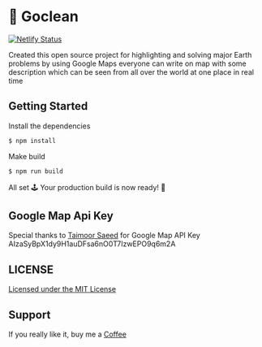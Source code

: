 # :rocket: Goclean

[![Netlify Status](https://api.netlify.com/api/v1/badges/98285c9d-fab8-44e5-b695-ea88ece4f959/deploy-status)](https://app.netlify.com/sites/goclean/deploys)

Created this open source project for highlighting and solving major Earth problems by using Google Maps everyone can write on map with some description which can be seen from all over the world at one place in real time

## Getting Started

Install the dependencies  

```bash
$ npm install
```

Make build

```bash
$ npm run build
```

All set 🕹 Your production build is now ready! :rocket:

## Google Map Api Key

Special thanks to [Taimoor Saeed](https://www.linkedin.com/in/taimoorsaeed/) for Google Map API Key 
AIzaSyBpX1dy9H1auDFsa6nO0T7IzwEPO9q6m2A

## LICENSE
[Licensed under the MIT License](./LICENSE)

## Support
If you really like it, buy me a [Coffee](https://ko-fi.com/awais786327)
